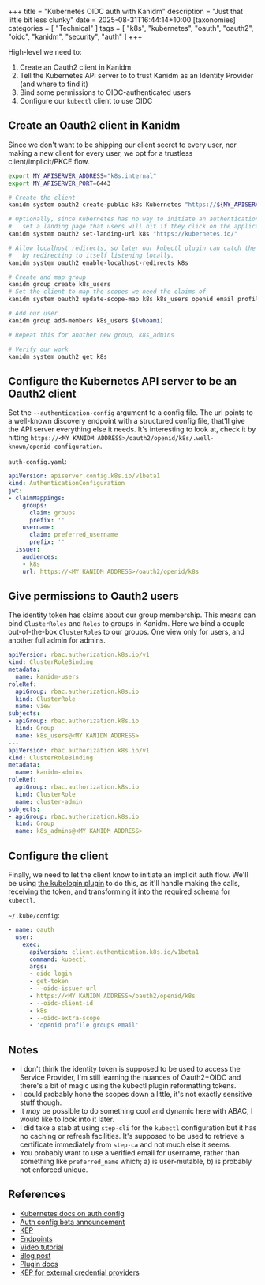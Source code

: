 +++
title = "Kubernetes OIDC auth with Kanidm"
description = "Just that little bit less clunky"
date = 2025-08-31T16:44:14+10:00
[taxonomies]
categories = [ "Technical" ]
tags = [ "k8s", "kubernetes", "oauth", "oauth2", "oidc", "kanidm", "security", "auth" ]
+++

High-level we need to:

1. Create an Oauth2 client in Kanidm
1. Tell the Kubernetes API server to to trust Kanidm as an Identity Provider (and where to find it)
1. Bind some permissions to OIDC-authenticated users
1. Configure our `kubectl` client to use OIDC

## Create an Oauth2 client in Kanidm

Since we don't want to be shipping our client secret to every user,
nor making a new client for every user, we opt for a trustless client/implicit/PKCE flow.

```bash
export MY_APISERVER_ADDRESS="k8s.internal"
export MY_APISERVER_PORT=6443

# Create the client
kanidm system oauth2 create-public k8s Kubernetes "https://${MY_APISERVER_ADDRESS}:${MY_APISERVER_PORT}"

# Optionally, since Kubernetes has no way to initiate an authentication flow
#   set a landing page that users will hit if they click on the application in Kanidm
kanidm system oauth2 set-landing-url k8s "https://kubernetes.io/"

# Allow localhost redirects, so later our kubectl plugin can catch the tokens
#   by redirecting to itself listening locally.
kanidm system oauth2 enable-localhost-redirects k8s

# Create and map group
kanidm group create k8s_users
# Set the client to map the scopes we need the claims of
kanidm system oauth2 update-scope-map k8s k8s_users openid email profile groups

# Add our user
kanidm group add-members k8s_users $(whoami)

# Repeat this for another new group, k8s_admins

# Verify our work
kanidm system oauth2 get k8s
```

## Configure the Kubernetes API server to be an Oauth2 client

Set the `--authentication-config` argument to a config file.
The url points to a well-known discovery endpoint with a structured config file, that'll give the API server everything else it needs.
It's interesting to look at, check it by hitting `https://<MY KANIDM ADDRESS>/oauth2/openid/k8s/.well-known/openid-configuration`.

`auth-config.yaml`:

```yaml
apiVersion: apiserver.config.k8s.io/v1beta1
kind: AuthenticationConfiguration
jwt:
- claimMappings:
    groups:
      claim: groups
      prefix: ''
    username:
      claim: preferred_username
      prefix: ''
  issuer:
    audiences:
    - k8s
    url: https://<MY KANIDM ADDRESS>/oauth2/openid/k8s
```

## Give permissions to Oauth2 users

The identity token has claims about our group membership.
This means can bind `ClusterRoles` and `Roles` to groups in Kanidm.
Here we bind a couple out-of-the-box `ClusterRole`s to our groups.
One view only for users, and another full admin for admins.

```yaml
apiVersion: rbac.authorization.k8s.io/v1
kind: ClusterRoleBinding
metadata:
  name: kanidm-users
roleRef:
  apiGroup: rbac.authorization.k8s.io
  kind: ClusterRole
  name: view
subjects:
- apiGroup: rbac.authorization.k8s.io
  kind: Group
  name: k8s_users@<MY KANIDM ADDRESS>
---
apiVersion: rbac.authorization.k8s.io/v1
kind: ClusterRoleBinding
metadata:
  name: kanidm-admins
roleRef:
  apiGroup: rbac.authorization.k8s.io
  kind: ClusterRole
  name: cluster-admin
subjects:
- apiGroup: rbac.authorization.k8s.io
  kind: Group
  name: k8s_admins@<MY KANIDM ADDRESS>
```

## Configure the client

Finally, we need to let the client know to initiate an implicit auth flow.
We'll be using [the kubelogin plugin](https://github.com/int128/kubelogin) to do this, as it'll handle making the calls, receiving the token, and transforming it into
the required schema for `kubectl`.

`~/.kube/config`:

```yaml
- name: oauth
  user:
    exec:
      apiVersion: client.authentication.k8s.io/v1beta1
      command: kubectl
      args:
      - oidc-login
      - get-token
      - --oidc-issuer-url
      - https://<MY KANIDM ADDRESS>/oauth2/openid/k8s
      - --oidc-client-id
      - k8s
      - --oidc-extra-scope
      - 'openid profile groups email'
```

## Notes

- I don't think the identity token is supposed to be used to access the Service Provider,
  I'm still learning the nuances of Oauth2+OIDC and there's a bit of magic using the kubectl plugin reformatting tokens.
- I could probably hone the scopes down a little, it's not exactly sensitive stuff though.
- It _may_ be possible to do something cool and dynamic here with ABAC, I would like to look into it later.
- I did take a stab at using `step-cli` for the `kubectl` configuration but it has no caching or refresh facilities.
  It's supposed to be used to retrieve a certificate immediately from `step-ca` and not much else it seems.
- You probably want to use a verified email for username, rather than something like `preferred_name` which;
  a) is user-mutable, b) is probably not enforced unique.

## References

- [Kubernetes docs on auth config](https://kubernetes.io/docs/reference/access-authn-authz/authentication/#using-authentication-configuration)
- [Auth config beta announcement](https://kubernetes.io/blog/2024/04/25/structured-authentication-moves-to-beta/)
- [KEP](https://github.com/kubernetes/enhancements/issues/3331)
- [Endpoints](https://id.richtman.au/oauth2/openid/k8s/.well-known/openid-configuration)
- [Video tutorial](https://www.youtube.com/watch?v=kQnXsTPCVXg)
- [Blog post](https://blog.stonegarden.dev/articles/2024/12/kubernetes-rbac/#openid-connect-authorisation)
- [Plugin docs](https://kubernetes.io/docs/reference/access-authn-authz/authentication/#client-go-credential-plugins)
- [KEP for external credential providers](https://github.com/kubernetes/enhancements/blob/master/keps/sig-auth/541-external-credential-providers/README.md)
